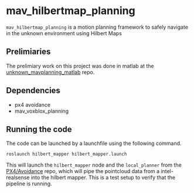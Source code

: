 # mav_hilbertmap_planning
`mav_hilbertmap_planning` is a motion planning framework to safely navigate in the unknown environment using Hilbert Maps

## Prelimiaries
The prelimiary work on this project was done in matlab at the [unknown_mavplanning_matlab](https://github.com/Jaeyoung-Lim/unknown_mavplanning_matlab) repo.

## Dependencies
- px4 avoidance
- mav_voxblox_planning

## Running the code
The code can be launched by a launchfile using the following command.
```
roslaunch hilbert_mapper hilbert_mapper.launch
```
This will launch the `hilbert_mapper` node and the `local_planner` from the [PX4/Avoidance](https://github.com/PX4/avoidance) repo, which will pipe the pointcloud data from a intel-realsense into the hilbert mapper.
This is a test setup to verify that the pipeline is running. 